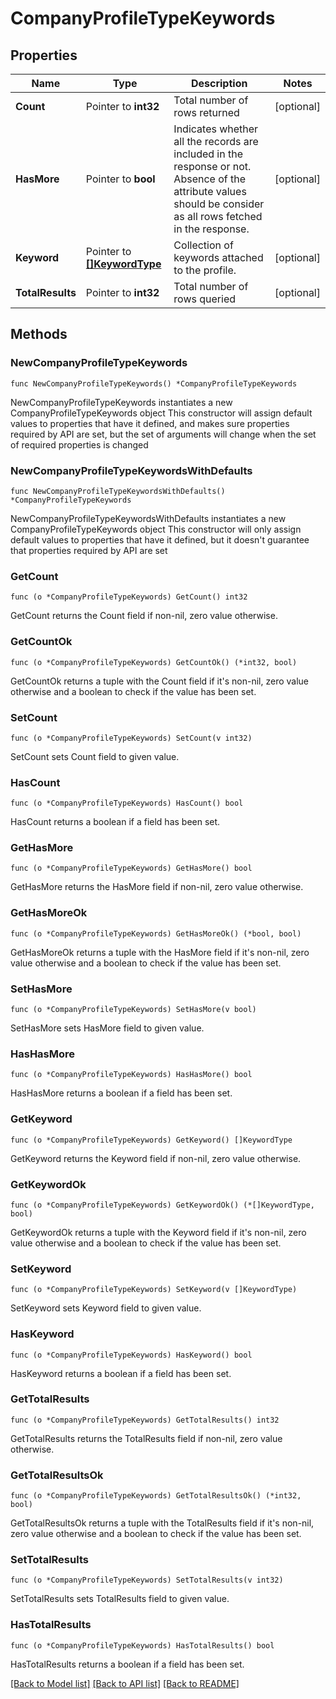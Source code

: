 # CompanyProfileTypeKeywords

## Properties

Name | Type | Description | Notes
------------ | ------------- | ------------- | -------------
**Count** | Pointer to **int32** | Total number of rows returned | [optional] 
**HasMore** | Pointer to **bool** | Indicates whether all the records are included in the response or not. Absence of the attribute values should be consider as all rows fetched in the response. | [optional] 
**Keyword** | Pointer to [**[]KeywordType**](KeywordType.md) | Collection of keywords attached to the profile. | [optional] 
**TotalResults** | Pointer to **int32** | Total number of rows queried | [optional] 

## Methods

### NewCompanyProfileTypeKeywords

`func NewCompanyProfileTypeKeywords() *CompanyProfileTypeKeywords`

NewCompanyProfileTypeKeywords instantiates a new CompanyProfileTypeKeywords object
This constructor will assign default values to properties that have it defined,
and makes sure properties required by API are set, but the set of arguments
will change when the set of required properties is changed

### NewCompanyProfileTypeKeywordsWithDefaults

`func NewCompanyProfileTypeKeywordsWithDefaults() *CompanyProfileTypeKeywords`

NewCompanyProfileTypeKeywordsWithDefaults instantiates a new CompanyProfileTypeKeywords object
This constructor will only assign default values to properties that have it defined,
but it doesn't guarantee that properties required by API are set

### GetCount

`func (o *CompanyProfileTypeKeywords) GetCount() int32`

GetCount returns the Count field if non-nil, zero value otherwise.

### GetCountOk

`func (o *CompanyProfileTypeKeywords) GetCountOk() (*int32, bool)`

GetCountOk returns a tuple with the Count field if it's non-nil, zero value otherwise
and a boolean to check if the value has been set.

### SetCount

`func (o *CompanyProfileTypeKeywords) SetCount(v int32)`

SetCount sets Count field to given value.

### HasCount

`func (o *CompanyProfileTypeKeywords) HasCount() bool`

HasCount returns a boolean if a field has been set.

### GetHasMore

`func (o *CompanyProfileTypeKeywords) GetHasMore() bool`

GetHasMore returns the HasMore field if non-nil, zero value otherwise.

### GetHasMoreOk

`func (o *CompanyProfileTypeKeywords) GetHasMoreOk() (*bool, bool)`

GetHasMoreOk returns a tuple with the HasMore field if it's non-nil, zero value otherwise
and a boolean to check if the value has been set.

### SetHasMore

`func (o *CompanyProfileTypeKeywords) SetHasMore(v bool)`

SetHasMore sets HasMore field to given value.

### HasHasMore

`func (o *CompanyProfileTypeKeywords) HasHasMore() bool`

HasHasMore returns a boolean if a field has been set.

### GetKeyword

`func (o *CompanyProfileTypeKeywords) GetKeyword() []KeywordType`

GetKeyword returns the Keyword field if non-nil, zero value otherwise.

### GetKeywordOk

`func (o *CompanyProfileTypeKeywords) GetKeywordOk() (*[]KeywordType, bool)`

GetKeywordOk returns a tuple with the Keyword field if it's non-nil, zero value otherwise
and a boolean to check if the value has been set.

### SetKeyword

`func (o *CompanyProfileTypeKeywords) SetKeyword(v []KeywordType)`

SetKeyword sets Keyword field to given value.

### HasKeyword

`func (o *CompanyProfileTypeKeywords) HasKeyword() bool`

HasKeyword returns a boolean if a field has been set.

### GetTotalResults

`func (o *CompanyProfileTypeKeywords) GetTotalResults() int32`

GetTotalResults returns the TotalResults field if non-nil, zero value otherwise.

### GetTotalResultsOk

`func (o *CompanyProfileTypeKeywords) GetTotalResultsOk() (*int32, bool)`

GetTotalResultsOk returns a tuple with the TotalResults field if it's non-nil, zero value otherwise
and a boolean to check if the value has been set.

### SetTotalResults

`func (o *CompanyProfileTypeKeywords) SetTotalResults(v int32)`

SetTotalResults sets TotalResults field to given value.

### HasTotalResults

`func (o *CompanyProfileTypeKeywords) HasTotalResults() bool`

HasTotalResults returns a boolean if a field has been set.


[[Back to Model list]](../README.md#documentation-for-models) [[Back to API list]](../README.md#documentation-for-api-endpoints) [[Back to README]](../README.md)


